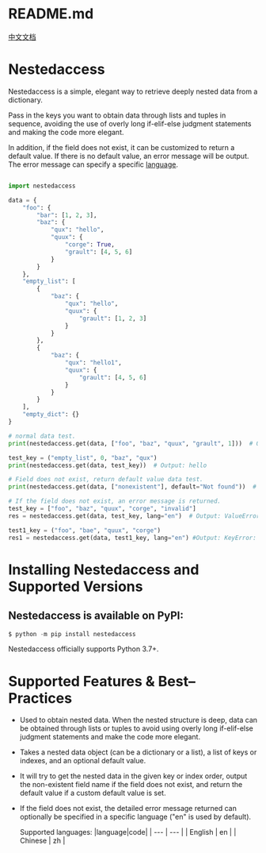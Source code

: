 # README.md
<a href="./README_zh-CN.md">中文文档</a>

# Nestedaccess

Nestedaccess is a simple, elegant way to retrieve deeply nested data from a dictionary.

Pass in the keys you want to obtain data through lists and tuples in sequence, avoiding the use of overly long if-elif-else judgment statements and making the code more elegant.

In addition, if the field does not exist, it can be customized to return a default value. If there is no default value, an error message will be output. The error message can specify a specific [language](#yuyan).

```python

import nestedaccess

data = {
    "foo": {
        "bar": [1, 2, 3],
        "baz": {
            "qux": "hello",
            "quux": {
                "corge": True,
                "grault": [4, 5, 6]
            }
        }
    },
    "empty_list": [
        {
            "baz": {
                "qux": "hello",
                "quux": {
                    "grault": [1, 2, 3]
                }
            }
        },
        {
            "baz": {
                "qux": "hello1",
                "quux": {
                    "grault": [4, 5, 6]
                }
            }
        }
    ],
    "empty_dict": {}
}

# normal data test.
print(nestedaccess.get(data, ["foo", "baz", "quux", "grault", 1]))  # Output: 5

test_key = ("empty_list", 0, "baz", "qux")
print(nestedaccess.get(data, test_key))  # Output: hello

# Field does not exist, return default value data test.
print(nestedaccess.get(data, ["nonexistent"], default="Not found"))  # Output: Not found

# If the field does not exist, an error message is returned.
test_key = ["foo", "baz", "quux", "corge", "invalid"]
res = nestedaccess.get(data, test_key, lang="en")  # Output: ValueError: cannot fetch nested data because object of type bool has no key or index

test1_key = ("foo", "bae", "quux", "corge")
res1 = nestedaccess.get(data, test1_key, lang="en") #Output: KeyError: "field 'bae' does not exist"
```

# Installing Nestedaccess and Supported Versions

## Nestedaccess is available on PyPI:

```python
$ python -m pip install nestedaccess
```

Nestedaccess officially supports Python 3.7+.

# Supported Features & Best–Practices

- Used to obtain nested data. When the nested structure is deep, data can be obtained through lists or tuples to avoid using overly long if-elif-else judgment statements and make the code more elegant.

- Takes a nested data object (can be a dictionary or a list), a list of keys or indexes, and an optional default value.

- It will try to get the nested data in the given key or index order, output the non-existent field name if the field does not exist, and return the default value if a custom default value is set.

- If the field does not exist, the detailed error message returned can optionally be specified in a specific language ("en" is used by default).
  
    <span id="yuyan">Supported languages:</span>
    |language|code|
    | --- | --- |
    | English | en |
    | Chinese | zh |